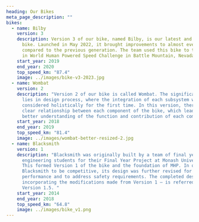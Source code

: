 ```yaml
---
heading: Our Bikes
meta_page_description: ""
bikes:
  - name: Bilby
    version: 3
    description: Version 3 of our bike, named Bilby, is our latest and greatest
      bike. Launched in May 2022, it brought improvements to almost every aspect
      compared to the previous generation. The team used this bike to take part
      in World Human Powered Speed Challenge in Battle Mountain, Nevada.
    start_year: 2019
    end_year: 2020
    top_speed_km: "87.4"
    image: ../images/bike-v3-2023.jpg
  - name: Wombat
    version: 2
    description: "Version 2 of our bike is called Wombat. The significance of Wombat
      lies in design process, where the integration of each subsystem was
      considered holistically for the first time. In this version, there was a
      clear relationship between each component of the bike, which lead to a
      better understanding of the function and contribution of each component. "
    start_year: 2018
    end_year: 2019
    top_speed_km: "81.4"
    image: ../images/wombat-better-resized-2.jpg
  - name: Blacksmith
    version: 1
    description: "Blacksmith was originally built by a team of final year
      engineering students for their Final Year Project at Monash University.
      This formed Version 1 of the bike and the foundation of MHP. In order for
      Blacksmith to be competitive, its design was further revised for better
      performance and to address safety requirements. The completed design –
      incorporating the modifications made from Version 1 – is referred to as
      Version 1.5. "
    start_year: 2014
    end_year: 2018
    top_speed_km: "64.8"
    image: ../images/bike_v1.png
---
```

